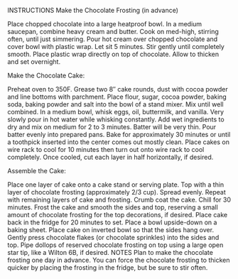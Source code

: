 INSTRUCTIONS
Make the Chocolate Frosting (in advance)

Place chopped chocolate into a large heatproof bowl.
In a medium saucepan, combine heavy cream and butter. Cook on med-high, stirring often, until just simmering.
Pour hot cream over chopped chocolate and cover bowl with plastic wrap. Let sit 5 minutes.
Stir gently until completely smooth.
Place plastic wrap directly on top of chocolate. Allow to thicken and set overnight.

Make the Chocolate Cake:

Preheat oven to 350F. Grease two 8″ cake rounds, dust with cocoa powder and line bottoms with parchment.
Place flour, sugar, cocoa powder, baking soda, baking powder and salt into the bowl of a stand mixer. Mix until well combined.
In a medium bowl, whisk eggs, oil, buttermilk, and vanilla. Very slowly pour in hot water while whisking constantly.
Add wet ingredients to dry and mix on medium for 2 to 3 minutes. Batter will be very thin.
Pour batter evenly into prepared pans. Bake for approximately 30 minutes or until a toothpick inserted into the center comes out mostly clean.
Place cakes on wire rack to cool for 10 minutes then turn out onto wire rack to cool completely.
Once cooled, cut each layer in half horizontally, if desired.

Assemble the Cake:

Place one layer of cake onto a cake stand or serving plate. Top with a thin layer of chocolate frosting (approximately 2/3 cup). Spread evenly.
Repeat with remaining layers of cake and frosting. Crumb coat the cake. Chill for 30 minutes.
Frost the cake and smooth the sides and top, reserving a small amount of chocolate frosting for the top decorations, if desired. Place cake back in the fridge for 20 minutes to set.
Place a bowl upside-down on a baking sheet. Place cake on inverted bowl so that the sides hang over.
Gently press chocolate flakes (or chocolate sprinkles) into the sides and top.
Pipe dollops of reserved chocolate frosting on top using a large open star tip, like a Wilton 6B, if desired.
NOTES
Plan to make the chocolate frosting one day in advance.
You can force the chocolate frosting to thicken quicker by placing the frosting in the fridge, but be sure to stir often.